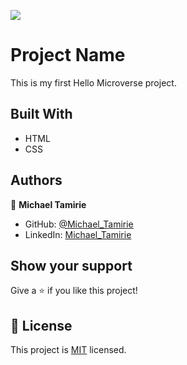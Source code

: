 ![](https://img.shields.io/badge/Microverse-blueviolet)

# Project Name

This is my first Hello Microverse project.

## Built With

- HTML
- CSS

## Authors

👤 **Michael Tamirie**

- GitHub: [@Michael_Tamirie](https://github.com/Micky373)
- LinkedIn: [Michael_Tamirie](https://www.linkedin.com/in/michael-tamirie-288a331ab)

## Show your support

Give a ⭐️ if you like this project!

## 📝 License

This project is [MIT](./MIT.md) licensed.
